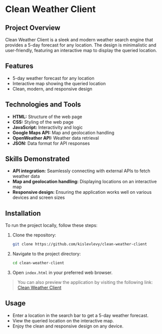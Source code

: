 # Clean Weather Client

## Project Overview

Clean Weather Client is a sleek and modern weather search engine that provides a 5-day forecast for any location. The design is minimalistic and user-friendly, featuring an interactive map to display the queried location.

## Features

- 5-day weather forecast for any location
- Interactive map showing the queried location
- Clean, modern, and responsive design

## Technologies and Tools

- **HTML:** Structure of the web page
- **CSS:** Styling of the web page
- **JavaScript:** Interactivity and logic
- **Google Maps API:** Map and geolocation handling
- **OpenWeather API:** Weather data retrieval
- **JSON:** Data format for API responses

## Skills Demonstrated

- **API integration:** Seamlessly connecting with external APIs to fetch weather data
- **Map and geolocation handling:** Displaying locations on an interactive map
- **Responsive design:** Ensuring the application works well on various devices and screen sizes

## Installation

To run the project locally, follow these steps:

1. Clone the repository:
   ```bash
   git clone https://github.com/kislevlevy/clean-weather-client
   ```
2. Navigate to the project directory:
   ```bash
   cd clean-weather-client
   ```
3. Open `index.html` in your preferred web browser.

> You can also preview the application by visiting the following link: [Clean Weather Client](http://kislev.me/clean_weather_client)

## Usage

- Enter a location in the search bar to get a 5-day weather forecast.
- View the queried location on the interactive map.
- Enjoy the clean and responsive design on any device.
